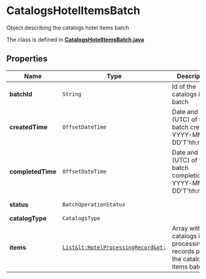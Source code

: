 

# CatalogsHotelItemsBatch

Object describing the catalogs hotel items batch

The class is defined in **[CatalogsHotelItemsBatch.java](../../src/main/java/org/openapitools/model/CatalogsHotelItemsBatch.java)**

## Properties

Name | Type | Description | Notes
------------ | ------------- | ------------- | -------------
**batchId** | `String` | Id of the catalogs items batch |  [optional property]
**createdTime** | `OffsetDateTime` | Date and time (UTC) of the batch creation: YYYY-MM-DD&#39;T&#39;hh:mm:ss |  [optional property] [readonly property]
**completedTime** | `OffsetDateTime` | Date and time (UTC) of the batch completion: YYYY-MM-DD&#39;T&#39;hh:mm:ss |  [optional property] [readonly property]
**status** | `BatchOperationStatus` |  |  [optional property]
**catalogType** | `CatalogsType` |  | 
**items** | [`List&lt;HotelProcessingRecord&gt;`](HotelProcessingRecord.md) | Array with the catalogs items processing records part of the catalogs items batch |  [optional property]








